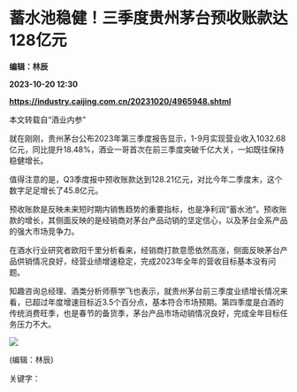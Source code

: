 # 蓄水池稳健！三季度贵州茅台预收账款达128亿元
**编辑：林辰**

**2023-10-20 12:30**

**https://industry.caijing.com.cn/20231020/4965948.shtml**

本文转载自“酒业内参”

就在刚刚，贵州茅台公布2023年第三季度报告显示，1-9月实现营业收入1032.68亿元，同比提升18.48%，酒业一哥首次在前三季度突破千亿大关，一如既往保持稳健增长。

值得注意的是，Q3季度报中预收账款达到128.21亿元，对比今年二季度末，这个数字足足增长了45.8亿元。

预收账款是反映未来短时期内销售趋势的重要指标，也是净利润“蓄水池”。预收账款的增长，其侧面反映的是经销商对茅台产品动销的坚定信心，以及茅台全系产品的强大市场竞争力。

在酒水行业研究者欧阳千里分析看来，经销商打款意愿依然高涨，侧面反映茅台产品供销情况良好，经营业绩增速稳定，完成2023年全年的营收目标基本没有问题。

知趣咨询总经理、酒类分析师蔡学飞也表示，就贵州茅台前三季度业绩增长情况来看，已超过年度增速目标近3.5个百分点，基本符合市场预期。第四季度是白酒的传统消费旺季，也是春节的备货季，茅台产品市场动销情况良好，完成全年目标任务压力不大。

![](https://tx1.cdn.caijing.com.cn/2014-03-27/114048455.jpg)

(编辑：林辰)

关键字：